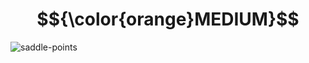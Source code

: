 # $${\color{orange}MEDIUM}$$
![saddle-points](https://user-images.githubusercontent.com/65892342/234768826-0a2644b2-e9b8-4676-bb57-f5c58d59fa3b.svg)
